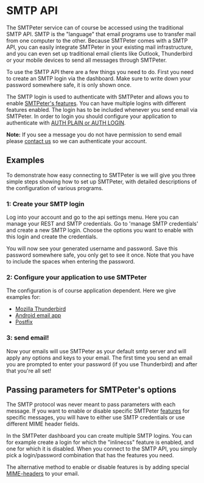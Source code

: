 # SMTP API

The SMTPeter service can of course be accessed using the traditional SMTP
API. SMTP is the "language" that email programs use to transfer mail from 
one computer to the other. Because SMTPeter comes with a SMTP API, you can 
easily integrate SMTPeter in your existing mail infrastructure, and you can 
even set up traditional email clients like Outlook, Thunderbird or your 
mobile devices to send all messages through SMTPeter.







To use the SMTP API there are a few things you need to do. First you need to
create an SMTP login via the dashboard. Make sure to write down your password
somewhere safe, it is only shown once.

The SMTP login is used to authenticate with SMTPeter and allows you to enable
[SMTPeter's features](SMTPeter/features). You can have multiple logins
with different features enabled. The login has to be included whenever you send
email via SMTPeter. In order to login you should configure your application to
authenticate with [AUTH PLAIN or AUTH LOGIN](https://en.wikipedia.org/wiki/SMTP_Authentication).

**Note:** If you see a message you do not have permission to send email please
[contact us](mailto:peter@smtpeter.com "send us email") so we can authenticate your account.



## Examples

To demonstrate how easy connecting to SMTPeter is we will give you three simple
steps showing how to set up SMTPeter, with detailed descriptions of the configuration
of various programs.


### 1: Create your SMTP login

Log into your account and go to the api settings menu. Here you can manage your
REST and SMTP credentials. Go to 'manage SMTP credentials' and create a new SMTP
login. Choose the options you want to enable with this login and create the
credentials.

You will now see your generated username and password. Save this password somewhere
safe, you only get to see it once. Note that you have to include the spaces when
entering the password.


### 2: Configure your application to use SMTPeter

The configuration is of course application dependent. Here we give examples
for:

* [Mozilla Thunderbird](SMTPeter/thunderbird "Example of setting up Mozilla Thunderbird")
* [Android email app](SMTPeter/android "Example of setting up Android email app")
* [Postfix](SMTPeter/quick-start/postfix "Example of setting up Postfix")


### 3: send email!

Now your emails will use SMTPeter as your default smtp server and will apply any
options and keys to your email. The first time you send an email you are prompted
to enter your password (if you use Thunderbird) and after that you're all set!


## Passing parameters for SMTPeter's options

The SMTP protocol was never meant to pass parameters with each message. If you want to
enable or disable specific SMTPeter [features](SMTPeter/features "SMTPeter Features")
for specific messages, you will have to either use SMTP credentials or use different MIME header fields.

In the SMTPeter dashboard you can create multiple SMTP logins. You can for example
create a login for which the "inlinecss" feature is enabled, and one for which it
is disabled. When you connect to the SMTP API, you simply pick a login/password
combination that has the features you need.

The alternative method to enable or disable features is by adding special
[MIME-headers](SMTPeter/mime "MIME headers") to your email.
